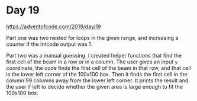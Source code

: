 # Day 19

https://adventofcode.com/2019/day/19

Part one was two nested for loops in the given range, and increasing a counter if the
Intcode output was 1.

Part two was a manual guessing. I created helper functions that find the first cell
of the beam in a row or in a column. The user gives an input `y` coordinate, the
code finds the first cell of the beam in that row, and that cell is the lower left
corner of the 100x100 box. Then it finds the first cell in the column 99 columns away
from the lower left corner. It prints the result and the user if left to decide whether
the given area is large enough to fit the 100x100 box.
